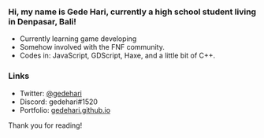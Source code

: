 ### Hi, my name is Gede Hari, currently a high school student living in Denpasar, Bali!

- Currently learning game developing
- Somehow involved with the FNF community.
- Codes in: JavaScript, GDScript, Haxe, and a little bit of C++.

### Links

- Twitter: [@gedehari](https://twitter.com/gedehari)
- Discord: gedehari#1520
- Portfolio: [gedehari.github.io](https://gedehari.github.io/)

Thank you for reading!
